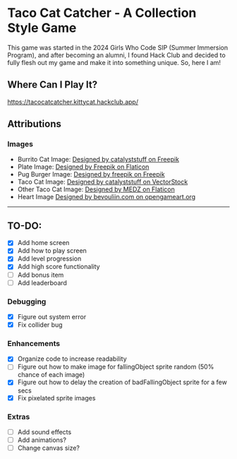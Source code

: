 # Taco Cat Catcher - A Collection Style Game
This game was started in the 2024 Girls Who Code SIP (Summer Immersion Program), and after becoming an alumni, I found Hack Club and decided to fully flesh out my game and make it into something unique. So, here I am!

## Where Can I Play It?

<https://tacocatcatcher.kittycat.hackclub.app/>

##  Attributions

### Images
- Burrito Cat Image: [Designed by catalyststuff on Freepik](https://www.freepik.com/free-vector/cute-cat-burrito-cartoon-vector-icon-illustration-animal-food-icon-concept-isolated-flat_42654088.htm#fromView=search&page=1&position=2&uuid=487077c1-5384-48da-bbdb-d83dfff94005)
- Plate Image: [Designed by Freepik on Flaticon](https://www.flaticon.com/free-icon/plate_4001046?term=plate&page=1&position=8&origin=search&related_id=4001046)
- Pug Burger Image: [Designed by freepik on Freepik](https://www.freepik.com/free-vector/fast-food-cute-pugs_1357327.htm#fromView=search&page=1&position=7&uuid=f1b06680-5cc0-4da6-b7bb-164fcbdd34f3)
- Taco Cat Image: [Designed by catalyststuff on VectorStock](https://www.vectorstock.com/royalty-free-vector/cute-cat-taco-cartoon-vector-46225803)
- Other Taco Cat Image: [Designed by MEDZ on Flaticon](https://www.flaticon.com/free-icon/food_14934552)
- Heart Image [Designed by bevouliin.com on opengameart.org](https://opengameart.org/content/free-health-and-mana-potions)
---

## TO-DO:
- [x] Add home screen
- [x] Add how to play screen
- [x] Add level progression
- [x] Add high score functionality
- [ ] Add bonus item
- [ ] Add leaderboard
### Debugging
- [x] Figure out system error
- [x] Fix collider bug
### Enhancements
- [x] Organize code to increase readability
- [ ] Figure out how to make image for fallingObject sprite random (50% chance of each image)
- [x] Figure out how to delay the creation of badFallingObject sprite for a few secs
- [x] Fix pixelated sprite images
### Extras
- [ ] Add sound effects
- [ ] Add animations?
- [ ] Change canvas size?

<!-- Not sure if I need this
## File Overview

### ← script.js

This is where most of the actual code is

### ← assets

This is where the image files are stored

### ← index.html


### ← README.md
 

### ← style.css -->
